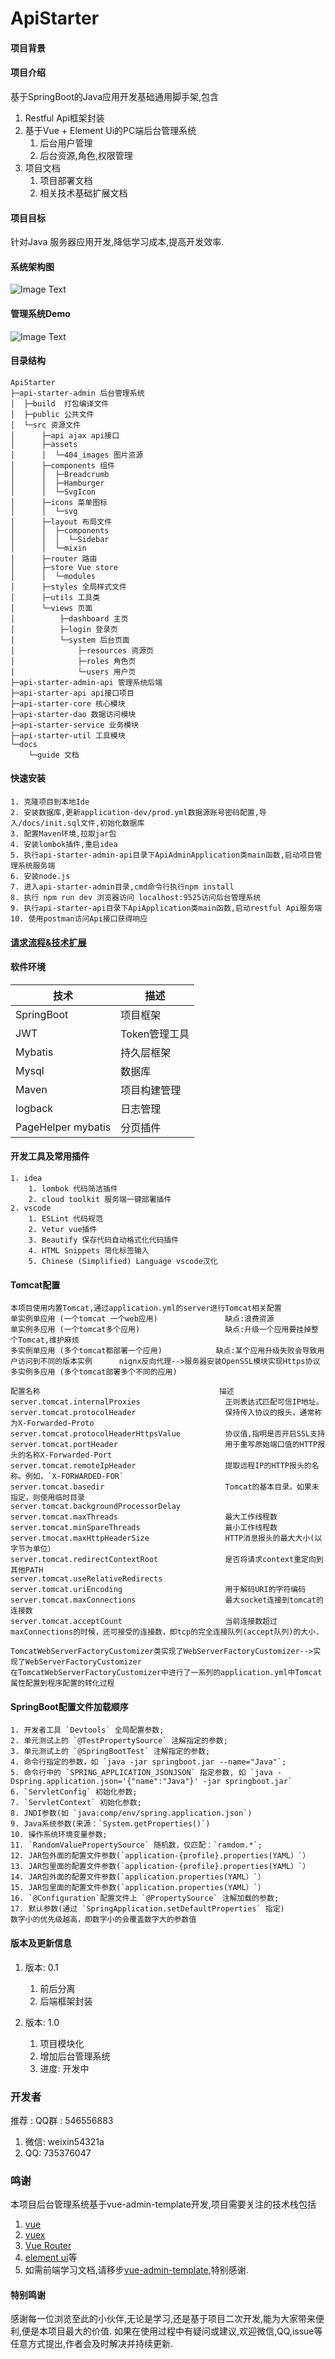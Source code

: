 # ApiStarter

#### 项目背景

#### 项目介绍
基于SpringBoot的Java应用开发基础通用脚手架,包含
1. Restful Api框架封装
2. 基于Vue + Element Ui的PC端后台管理系统
    1. 后台用户管理
    2. 后台资源,角色,权限管理
3. 项目文档
    1. 项目部署文档
    2. 相关技术基础扩展文档

#### 项目目标
针对Java 服务器应用开发,降低学习成本,提高开发效率.

#### 系统架构图
![Image Text](./docs/imgs/ApiStarter.jpg)

#### 管理系统Demo
![Image Text](./docs/imgs/main.png)

#### 目录结构

```
ApiStarter
├─api-starter-admin 后台管理系统
│  ├─build  打包编译文件
│  ├─public 公共文件
│  └─src 资源文件
│      ├─api ajax api接口
│      ├─assets 
│      │  └─404_images 图片资源
│      ├─components 组件
│      │  ├─Breadcrumb
│      │  ├─Hamburger
│      │  └─SvgIcon
│      ├─icons 菜单图标
│      │  └─svg
│      ├─layout 布局文件
│      │  ├─components
│      │  │  └─Sidebar
│      │  └─mixin
│      ├─router 路由
│      ├─store Vue store
│      │  └─modules
│      ├─styles 全局样式文件
│      ├─utils 工具类
│      └─views 页面
│          ├─dashboard 主页
│          ├─login 登录页
│          └─system 后台页面
│              ├─resources 资源页
│              ├─roles 角色页
│              └─users 用户页
├─api-starter-admin-api 管理系统后端
├─api-starter-api api接口项目
├─api-starter-core 核心模块
├─api-starter-dao 数据访问模块
├─api-starter-service 业务模块
├─api-starter-util 工具模块
└─docs 
    └─guide 文档

```

#### 快速安装
```
1. 克隆项目到本地Ide
2. 安装数据库,更新application-dev/prod.yml数据源账号密码配置,导入/docs/init.sql文件,初始化数据库
3. 配置Maven环境,拉取jar包
4. 安装lombok插件,重启idea
5. 执行api-starter-admin-api目录下ApiAdminApplication类main函数,启动项目管理系统服务端
6. 安装node.js
7. 进入api-starter-admin目录,cmd命令行执行npm install
8. 执行 npm run dev 浏览器访问 localhost:9525访问后台管理系统
9. 执行api-starter-api目录下ApiApplication类main函数,启动restful Api服务端
10. 使用postman访问Api接口获得响应
```

#### [请求流程&技术扩展](./docs/guide/请求流程.md)

#### 软件环境
    
技术|描述|
---|---|
SpringBoot|项目框架
JWT|Token管理工具
Mybatis|持久层框架
Mysql | 数据库 
Maven | 项目构建管理
logback | 日志管理
PageHelper mybatis|分页插件

#### 开发工具及常用插件
```
1. idea
    1. lombok 代码简洁插件
    2. cloud toolkit 服务端一键部署插件
2. vscode
    1. ESLint 代码规范
    2. Vetur vue插件
    3. Beautify 保存代码自动格式化代码插件
    4. HTML Snippets 简化标签输入
    5. Chinese (Simplified) Language vscode汉化
```

#### Tomcat配置
```
本项目使用内置Tomcat,通过application.yml的server进行Tomcat相关配置
单实例单应用 (一个tomcat 一个web应用)				缺点:浪费资源
单实例多应用 (一个tomcat多个应用)					缺点:升级一个应用要挂掉整个Tomcat,维护麻烦
多实例单应用 (多个tomcat都部署一个应用)			缺点:某个应用升级失败会导致用户访问到不同的版本实例		nignx反向代理-->服务器安装OpenSSL模块实现Https协议
多实例多应用 (多个tomcat部署多个不同的应用)		    

配置名称                                        描述
server.tomcat.internalProxies                   正则表达式匹配可信IP地址。
server.tomcat.protocolHeader                    保持传入协议的报头，通常称为X-Forwarded-Proto
server.tomcat.protocolHeaderHttpsValue          协议值,指明是否开启SSL支持
server.tomcat.portHeader                        用于重写原始端口值的HTTP报头的名称X-Forwarded-Port
server.tomcat.remoteIpHeader                    提取远程IP的HTTP报头的名称。例如，`X-FORWARDED-FOR`
server.tomcat.basedir                           Tomcat的基本目录。如果未指定，则使用临时目录
server.tomcat.backgroundProcessorDelay          
server.tomcat.maxThreads                        最大工作线程数
server.tomcat.minSpareThreads                   最小工作线程数
server.tmocat.maxHttpHeaderSize                 HTTP消息报头的最大大小(以字节为单位）
server.tomcat.redirectContextRoot               是否将请求context重定向到其他PATH
server.tomcat.useRelativeRedirects              
server.tomcat.uriEncoding                       用于解码URI的字符编码
server.tomcat.maxConnections                    最大socket连接到tomcat的连接数
server.tomcat.acceptCount                       当前连接数超过maxConnections的时候，还可接受的连接数，即tcp的完全连接队列(accept队列)的大小.

TomcatWebServerFactoryCustomizer类实现了WebServerFactoryCustomizer-->实现了WebServerFactoryCustomizer
在TomcatWebServerFactoryCustomizer中进行了一系列的application.yml中Tomcat属性配置到程序配置的转化过程
```
    
    
#### SpringBoot配置文件加载顺序
```
1. 开发者工具 `Devtools` 全局配置参数;
2. 单元测试上的 `@TestPropertySource` 注解指定的参数;
3. 单元测试上的 `@SpringBootTest` 注解指定的参数;
4. 命令行指定的参数，如 `java -jar springboot.jar --name="Java"`;
5. 命令行中的 `SPRING_APPLICATION_JSONJSON` 指定参数, 如 `java -Dspring.application.json='{"name":"Java"}' -jar springboot.jar`
6. `ServletConfig` 初始化参数;
7. `ServletContext` 初始化参数;
8. JNDI参数(如 `java:comp/env/spring.application.json`)
9. Java系统参数(来源：`System.getProperties()`)
10. 操作系统环境变量参数;
11. `RandomValuePropertySource` 随机数，仅匹配：`ramdom.*`;
12. JAR包外面的配置文件参数(`application-{profile}.properties(YAML）`）
13. JAR包里面的配置文件参数(`application-{profile}.properties(YAML）`）
14. JAR包外面的配置文件参数(`application.properties(YAML）`）
15. JAR包里面的配置文件参数(`application.properties(YAML）`）
16. `@Configuration`配置文件上 `@PropertySource` 注解加载的参数;
17. 默认参数(通过 `SpringApplication.setDefaultProperties` 指定)   
数字小的优先级越高，即数字小的会覆盖数字大的参数值
```

#### 版本及更新信息
1. 版本: 0.1
    1. 前后分离
    2. 后端框架封装
    
2. 版本: 1.0
    1. 项目模块化
    2. 增加后台管理系统
    3. 进度: 开发中
### 开发者
推荐 : QQ群 : 546556883
1. 微信: weixin54321a
2. QQ: 735376047

### 鸣谢
本项目后台管理系统基于vue-admin-template开发,项目需要关注的技术栈包括
1. [vue](https://cn.vuejs.org/)
2. [vuex](https://vuex.vuejs.org/zh/)
3. [Vue Router](https://router.vuejs.org/zh/)
3. [element ui](https://element.eleme.cn/2.0/#/zh-CN)等
4. 如需前端学习文档,请移步[vue-admin-template](https://panjiachen.github.io/vue-element-admin-site/zh/guide/),特别感谢.

#### 特别鸣谢
感谢每一位浏览至此的小伙伴,无论是学习,还是基于项目二次开发,能为大家带来便利,便是本项目最大的价值.
如果在使用过程中有疑问或建议,欢迎微信,QQ,issue等任意方式提出,作者会及时解决并持续更新.